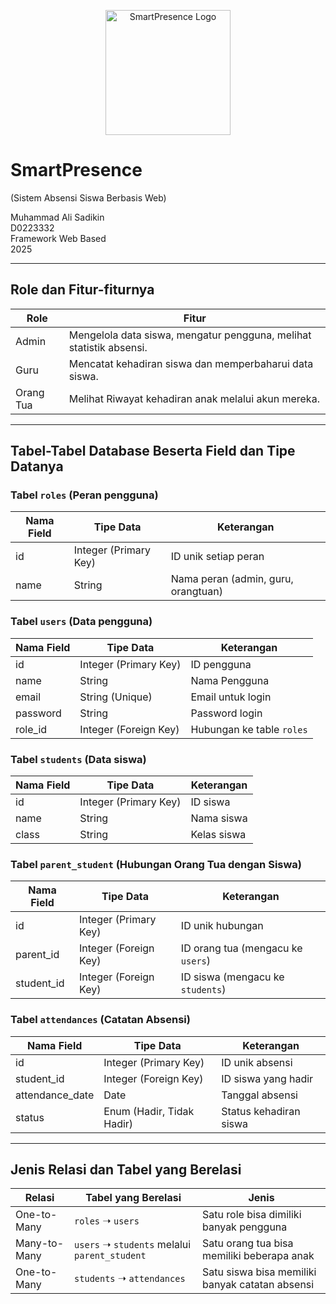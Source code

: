 <p align="center">
  <img src="assets/images/logo.png" alt="SmartPresence Logo" width="200"/>
</p>

# SmartPresence

(Sistem Absensi Siswa Berbasis Web)

Muhammad Ali Sadikin  
D0223332  
Framework Web Based  
2025  

---

## Role dan Fitur-fiturnya

| **Role**     | **Fitur**                                                                              |
|--------------|------------------------------------------------------------------------------------------|
| Admin        | Mengelola data siswa, mengatur pengguna, melihat statistik absensi.                     |
| Guru         | Mencatat kehadiran siswa dan memperbaharui data siswa.                                  |
| Orang Tua    | Melihat Riwayat kehadiran anak melalui akun mereka.                                     |

---

## Tabel-Tabel Database Beserta Field dan Tipe Datanya

### Tabel `roles` (Peran pengguna)

| Nama Field | Tipe Data            | Keterangan                   |
|------------|----------------------|------------------------------|
| id         | Integer (Primary Key)| ID unik setiap peran         |
| name       | String               | Nama peran (admin, guru, orangtuan) |

### Tabel `users` (Data pengguna)

| Nama Field | Tipe Data            | Keterangan                        |
|------------|----------------------|-----------------------------------|
| id         | Integer (Primary Key)| ID pengguna                       |
| name       | String               | Nama Pengguna                     |
| email      | String (Unique)      | Email untuk login                 |
| password   | String               | Password login                    |
| role_id    | Integer (Foreign Key)| Hubungan ke table `roles`         |

### Tabel `students` (Data siswa)

| Nama Field | Tipe Data            | Keterangan        |
|------------|----------------------|-------------------|
| id         | Integer (Primary Key)| ID siswa          |
| name       | String               | Nama siswa        |
| class      | String               | Kelas siswa       |

### Tabel `parent_student` (Hubungan Orang Tua dengan Siswa)

| Nama Field | Tipe Data            | Keterangan                            |
|------------|----------------------|---------------------------------------|
| id         | Integer (Primary Key)| ID unik hubungan                      |
| parent_id  | Integer (Foreign Key)| ID orang tua (mengacu ke `users`)     |
| student_id | Integer (Foreign Key)| ID siswa (mengacu ke `students`)      |

### Tabel `attendances` (Catatan Absensi)

| Nama Field       | Tipe Data             | Keterangan              |
|------------------|-----------------------|--------------------------|
| id               | Integer (Primary Key) | ID unik absensi          |
| student_id       | Integer (Foreign Key) | ID siswa yang hadir      |
| attendance_date  | Date                  | Tanggal absensi          |
| status           | Enum (Hadir, Tidak Hadir) | Status kehadiran siswa |

---

## Jenis Relasi dan Tabel yang Berelasi

| Relasi       | Tabel yang Berelasi         | Jenis                                        |
|--------------|-----------------------------|----------------------------------------------|
| One-to-Many  | `roles` ➝ `users`           | Satu role bisa dimiliki banyak pengguna      |
| Many-to-Many | `users` ➝ `students` melalui `parent_student` | Satu orang tua bisa memiliki beberapa anak |
| One-to-Many  | `students` ➝ `attendances`  | Satu siswa bisa memiliki banyak catatan absensi |
